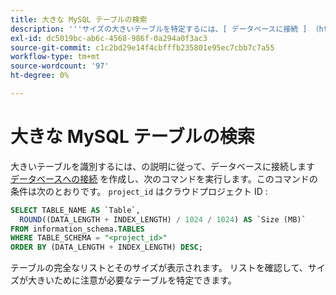 ```yaml
---
title: 大きな MySQL テーブルの検索
description: '''サイズの大きいテーブルを特定するには、[ データベースに接続 ] （https://devdocs.magento.com/cloud/project/project-conf-files_services-mysql.html#connect-to-the-database）の記事の説明に従ってデータベースに接続し、次のコマンドを実行します。ここで、''project_id''は Cloud プロジェクト ID です。'''
exl-id: dc5019bc-ab6c-4568-986f-0a294a0f3ac3
source-git-commit: c1c2bd29e14f4cbfffb235801e95ec7cbb7c7a55
workflow-type: tm+mt
source-wordcount: '97'
ht-degree: 0%

---
```


# 大きな MySQL テーブルの検索

大きいテーブルを識別するには、の説明に従って、データベースに接続します [データベースへの接続](https://devdocs.magento.com/cloud/project/project-conf-files_services-mysql.html#connect-to-the-database) を作成し、次のコマンドを実行します。このコマンドの条件は次のとおりです。 `project_id` はクラウドプロジェクト ID :

```sql
SELECT TABLE_NAME AS `Table`,
  ROUND((DATA_LENGTH + INDEX_LENGTH) / 1024 / 1024) AS `Size (MB)`
FROM information_schema.TABLES
WHERE TABLE_SCHEMA = "<project_id>"
ORDER BY (DATA_LENGTH + INDEX_LENGTH) DESC;
```

テーブルの完全なリストとそのサイズが表示されます。 リストを確認して、サイズが大きいために注意が必要なテーブルを特定できます。
